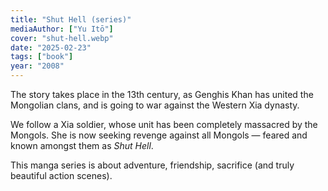 ```yaml
---
title: "Shut Hell (series)"
mediaAuthor: ["Yu Itō"]
cover: "shut-hell.webp"
date: "2025-02-23"
tags: ["book"]
year: "2008"
---
```


The story takes place in the 13th century, as Genghis Khan has united the Mongolian clans, and is going to war against the Western Xia dynasty.

We follow a Xia soldier, whose unit has been completely massacred by the Mongols. She is now seeking revenge against all Mongols — feared and known amongst them as _Shut Hell_.

This manga series is about adventure, friendship, sacrifice (and truly beautiful action scenes).
